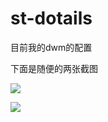 # st-dotails

目前我的dwm的配置

下面是随便的两张截图

![](./scrot/2022年10月10日星期一09:28:56CST.png)

![](./scrot/2022年10月10日星期一09:29:16CST.png)
